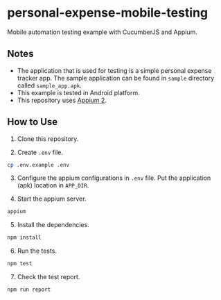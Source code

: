 # personal-expense-mobile-testing

Mobile automation testing example with CucumberJS and Appium.

## Notes

- The application that is used for testing is a simple personal expense tracker app. The sample application can be found in `sample` directory called `sample_app.apk`.
- This example is tested in Android platform.
- This repository uses [Appium 2](https://appium.io/docs/en/2.4/quickstart/).

## How to Use

1. Clone this repository.

2. Create `.env` file.

```sh
cp .env.example .env
```

3. Configure the appium configurations in `.env` file. Put the application (apk) location in `APP_DIR`.

4. Start the appium server.

```sh
appium
```

5. Install the dependencies.

```sh
npm install
```

6. Run the tests.

```sh
npm test
```

7. Check the test report.

```sh
npm run report
```
